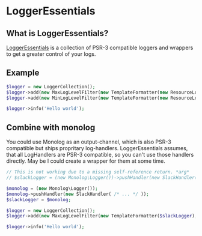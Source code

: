 # LoggerEssentials

## What is LoggerEssentials?

[LoggerEssentials](https://github.com/LoggerEssentials/LoggerEssentials) is a collection of PSR-3 compatible loggers and wrappers to get a greater control of your logs. 

## Example

```PHP
$logger = new LoggerCollection();
$logger->add(new MaxLogLevelFilter(new TemplateFormatter(new ResourceLogger(STDOUT)), LogLevel::WARNING));
$logger->add(new MinLogLevelFilter(new TemplateFormatter(new ResourceLogger(STDERR)), LogLevel::ERROR));

$logger->info('Hello world');
```

## Combine with monolog

You could use Monolog as an output-channel, which is also PSR-3 compatible but ships propritary log-handlers. LoggerEssentials assumes, that all LogHandlers are PSR-3 compatible, so you can't use those handlers directly. May be I could create a wrapper for them at some time. 

```PHP
// This is not working due to a missing self-reference return. *arg*
// $slackLogger = (new Monolog\Logger())->pushHandler(new SlackHandler( /* ... */ ));

$monolog = (new Monolog\Logger());
$monolog->pushHandler(new SlackHandler( /* ... */ ));
$slackLogger = $monolog;

$logger = new LoggerCollection();
$logger->add(new MaxLogLevelFilter(new TemplateFormatter($slackLogger), LogLevel::DEBUG));

$logger->info('Hello world');
```
